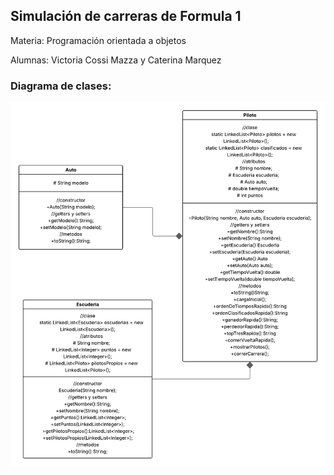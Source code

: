 <h2>Simulación de carreras de Formula 1</h2>
<p>Materia: Programación orientada a objetos</p>
<p>Alumnas: Victoria Cossi Mazza y Caterina Marquez</p>
<h3>Diagrama de clases:</h3>
<img src="Objetos - Formula 1.png">
